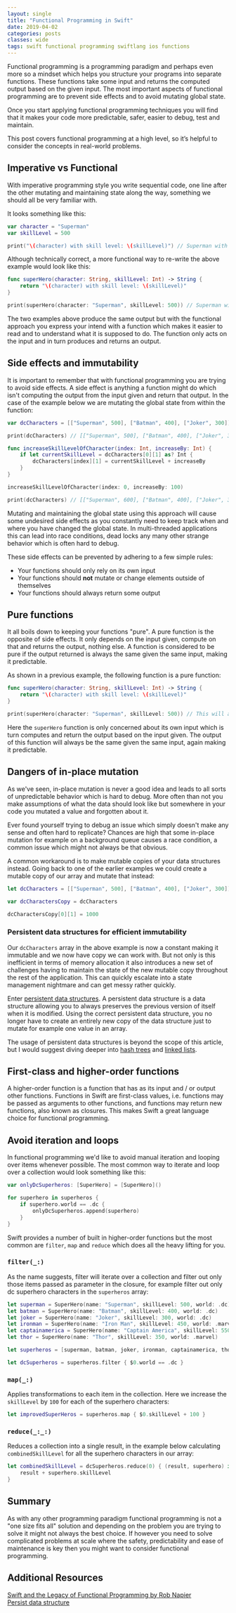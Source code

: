 ```yaml
---
layout: single
title: "Functional Programming in Swift"
date: 2019-04-02
categories: posts
classes: wide
tags: swift functional programming swiftlang ios functions
---
```


Functional programming is a programming paradigm and perhaps even more so a mindset which helps you  structure your programs into separate functions. These functions take some input and returns the computed output based on the given input. The most important aspects of functional programming are to prevent side effects and to avoid mutating global state.

Once you start applying functional programming techniques you will find that it makes your code more predictable, safer, easier to debug, test and maintain. 

This post covers functional programming at a high level, so it’s helpful to consider the concepts in real-world problems.

## Imperative vs Functional

With imperative programming style you write sequential code, one line after the other mutating and maintaining state along the way, something we should all be very familiar with.

It looks something like this:

```swift
var character = "Superman"
var skillLevel = 500

print("\(character) with skill level: \(skillLevel)") // Superman with skill level: 500
```

Although technically correct, a more functional way to re-write the above example would look like this:

```swift
func superHero(character: String, skillLevel: Int) -> String {
    return "\(character) with skill level: \(skillLevel)"
}

print(superHero(character: "Superman", skillLevel: 500)) // Superman with skill level: 500
```

The two examples above produce the same output but with the functional approach you express your intend with a function which makes it easier to read and to understand what it is supposed to do. The function only acts on the input and in turn produces and returns an output. 

## Side effects and immutability

It is important to remember that with functional programming you are trying to avoid side effects. A side effect is anything a function might do which isn't computing the output from the input given and return that output. In the case of the example below we are mutating the global state from within the function:

```swift
var dcCharacters = [["Superman", 500], ["Batman", 400], ["Joker", 300]]

print(dcCharacters) // [["Superman", 500], ["Batman", 400], ["Joker", 300]]

func increaseSkillLevelOfCharacter(index: Int, increaseBy: Int) {
    if let currentSkillLevel = dcCharacters[0][1] as? Int {
        dcCharacters[index][1] = currentSkillLevel + increaseBy
    }
}

increaseSkillLevelOfCharacter(index: 0, increaseBy: 100)

print(dcCharacters) // [["Superman", 600], ["Batman", 400], ["Joker", 300]]
```

Mutating and maintaining the global state using this approach will cause some undesired side effects as you constantly need to keep track when and where you have changed the global state. In multi-threaded applications this can lead into race conditions, dead locks any many other strange behavior which is often hard to debug.

These side effects can be prevented by adhering to a few simple rules: 

* Your functions should only rely on its own input
* Your functions should **not** mutate or change elements outside of themselves
* Your functions should always return some output

## Pure functions

It all boils down to keeping your functions "pure". A pure function is the opposite of side effects. It only depends on the input given, compute on that and returns the output, nothing else. A function is considered to be pure if the output returned is always the same given the same input, making it predictable.

As shown in a previous example, the following function is a pure function:

```swift
func superHero(character: String, skillLevel: Int) -> String {
    return "\(character) with skill level: \(skillLevel)"
}

print(superHero(character: "Superman", skillLevel: 500)) // This will always produce the same result given the same input
```

Here the `superHero` function is only concerned about its own input which is turn computes and return the output based on the input given. The output of this function will always be the same given the same input, again making it predictable.

## Dangers of in-place mutation

As we've seen, in-place mutation is never a good idea and leads to all sorts of unpredictable behavior which is hard to debug. More often than not you make assumptions of what the data should look like but somewhere in your code you mutated a value and forgotten about it. 

Ever found yourself trying to debug an issue which simply doesn't make any sense and often hard to replicate? Chances are high that some in-place mutation for example on a background queue causes a race condition, a common issue which might not always be that obvious.

A common workaround is to make mutable copies of your data structures instead. Going back to one of the earlier examples we could create a mutable copy of our array and mutate that instead:

```swift
let dcCharacters = [["Superman", 500], ["Batman", 400], ["Joker", 300]]

var dcCharactersCopy = dcCharacters

dcCharactersCopy[0][1] = 1000
```

### Persistent data structures for efficient immutability

Our `dcCharacters` array in the above example is now a constant making it immutable and we now have copy we can work with. But not only is this inefficient in terms of memory allocation it also introduces a new set of challenges having to maintain the state of the new mutable copy throughout the rest of the application. This can quickly escalate into a state management nightmare and can get messy rather quickly.

Enter [persistent data structures](https://en.wikipedia.org/wiki/Persistent_data_structure). A persistent data structure is a data structure allowing you to always preserves the previous version of itself when it is modified. Using the correct persistent data structure, you no longer have to create an entirely new copy of the data structure just to mutate for example one value in an array.

The usage of persistent data structures is beyond the scope of this article, but I would suggest diving deeper into [hash trees](https://en.wikipedia.org/wiki/Hash_tree_persistent_data_structure) and [linked lists](https://en.wikipedia.org/wiki/Linked_list).

## First-class and higher-order functions

A higher-order function is a function that has as its input and / or output other functions. Functions in Swift are first-class values, i.e. functions may be passed as arguments to other functions, and functions may return new functions, also known as closures. This makes Swift a great language choice for functional programming.

## Avoid iteration and loops

In functional programming we'd like to avoid manual iteration and looping over items whenever possible. The most common way to iterate and loop over a collection would look something like this:

```swift
var onlyDcSuperheros: [SuperHero] = [SuperHero]()

for superhero in superheros {
    if superhero.world == .dc {
        onlyDcSuperheros.append(superhero)
    }
}
```

Swift provides a number of built in higher-order functions but the most common are `filter`, `map` and `reduce` which does all the heavy lifting for you.

### `filter(_:)`

As the name suggests, filter will iterate over a collection and filter out only those items passed as parameter in the closure, for example filter out only dc superhero characters in the `superheros` array:

```swift
let superman = SuperHero(name: "Superman", skillLevel: 500, world: .dc)
let batman = SuperHero(name: "Batman", skillLevel: 400, world: .dc)
let joker = SuperHero(name: "Joker", skillLevel: 300, world: .dc)
let ironman = SuperHero(name: "Iron Man", skillLevel: 450, world: .marvel)
let captainamerica = SuperHero(name: "Captain America", skillLevel: 550, world: .marvel)
let thor = SuperHero(name: "Thor", skillLevel: 350, world: .marvel)

let superheros = [superman, batman, joker, ironman, captainamerica, thor]

let dcSuperheros = superheros.filter { $0.world == .dc }
```

### `map(_:)`

Applies transformations to each item in the collection. Here we increase the `skillLevel` by `100` for each of the superhero characters:

```swift
let improvedSuperHeros = superheros.map { $0.skillLevel + 100 }
```

### `reduce(_:_:)`

Reduces a collection into a single result, in the example below calculating `combinedSkillLevel` for all the superhero characters in our array:

```swift
let combinedSkillLevel = dcSuperheros.reduce(0) { (result, superhero) in
    result + superhero.skillLevel
}
```

## Summary

As with any other programming paradigm functional programming is not a "one size fits all" solution and depending on the problem you are trying to solve it might not always the best choice. If however you need to solve complicated problems at scale where the safety, predictability and ease of maintenance is key then you might want to consider functional programming.

## Additional Resources

[Swift and the Legacy of Functional Programming by Rob Napier](https://academy.realm.io/posts/tryswift-rob-napier-swift-legacy-functional-programming/)\
[Persist data structure](https://en.wikipedia.org/wiki/Persistent_data_structure)